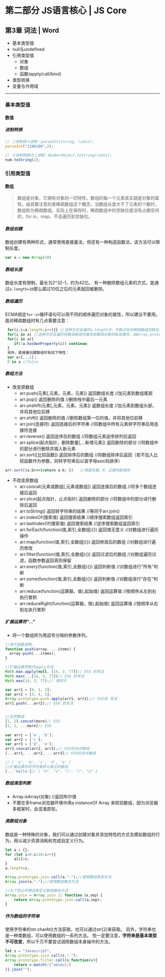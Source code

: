 # 第二部分 JS语言核心  |  JS Core

## 第3章 词法   |   Word

- 基本类型值
- null与undefined
- 引用类型值
  - 对象
  - 数组
  - 函数(apply/call/bind)
- 类型转换
- 变量与作用域

---

### 基本类型值

#### 数值

##### 进制转换

```js
// 二进制转十进制：parseInt(string, radix);
parseInt("1100100",2);

// 十进制转换为二进制：NumberObject.toString(radix);
num.toString(2);
```



### 引用类型值

#### 数组

>数组是对象，它拥有对象的一切特性，数组的每一个元素其实就是对象的属性。由其要注意的是稀疏数组这个概念，当数组长度大于了元素的个数时，数组称为稀疏数组，实际上在保存时，稀疏数组中的空缺位是没有占据空间的，for in、map、不会遍历到空缺位。

##### 数组创建
数组创建有两种形式，通常使用直接量法，但还有一种构造函数法，该方法可以限制长度。
```javascript
var a = new Array(10)
```

##### 数组长度
数组长度有限制，最长为2^32-1，约为42亿。
有一种删除数组元素的方式，是通过`a.length=10`那么超过10位之后的元素就回被删除。

##### 数组遍历
ECMA规定`for-in`循环语句可以用不同的顺序遍历对象的属性，所以建议不要用。
面对稀疏数组时有几点需要注意：

```javascript
 for(i;i<a.length;i++){} //这种方式会遍历a.length次，不跳过任何稀疏数组空缺位。
 for(i in a) //这种方式会遍历到数组继承的属性和数组对象的私有属性，如Array.prototype中的方法和a的方法，实在要用：
 for(i in a){
    if(!a.hasOwnProperty(i)) continue;
 }
 另外，直接量创建数组时有如下特性：
 var a=[,,,1]；
 0 in a //false
```

##### 数组方法
 - 改变原数组
	 - arr.push(元素[,元素，元素，元素]) 返回数组长度 //加元素到数组尾部
	 - arr.pop() 返回删除的值 //删除栈中最后一元素
	 - arr.unshift(元素[,元素，元素，元素]) 返数组长度 //加元素到数组头部，并将其他位后移
	 - arr.shift() 返回删除的值 //删除数组第一位的值，并将其他位前移
	 - arr.join(连接符) 返回连接后的字符串 //将数组中所有元素转字符串后用连接符连接
	 - arr.reverse() 返回逆序后的数组 //将数组元素逆序排列后返回
	 - arr.splice(起点指针，删除数量[,...新增元素]) 返回删除的部分 //将数组中的部分进行删除并插入新元素
	 - arr.sort([比较函数]) 返回排序后的数组 //将数组排序后返回（若不加入比较函数作为参数，则转字符串后以首字母asic码排序）

```javascript
arr.sort((a,b)=>{return a-b; })   //根据负数、0、正数判断顺序
```

 - 不改变原数组
	 - arr.concat(元素或数组[,元素或数组]) 返回连接后的数组 //将多个数组连接后返回
	 - arr.slice(起点指针，止点指针) 返回删除的部分 //将数组中的部分进行删除后返回
	 - arr.toString() 返回转字符串的结果 //等同于arr.join()
	- arr.indexOf(搜索值) 返回搜索结果 //顺序搜索数组返回索引
	- arr.lastIndexOf(搜索值) 返回搜索结果 //逆序搜索数组返回索引
	 - arr.forEach(function(值,索引,全数组){}) 返回值无意义 //对数组进行遍历操作
	 - arr.map(function(值,索引,全数组){}) 返回修改后的数组 //对数组进行遍历修改
	 - arr.filter(function(值,索引,全数组){}) 返回过滤后的数组 //对数组遍历过滤，函数参数返回真则保留
	 - arr.every(function(值,索引,全数组){}) 返回判断值 //对数组进行"所有"判断
	 - arr.some(function(值,索引,全数组){}) 返回判断值 //对数组进行"存在"判断
	 - arr.reduce(function(运算器，值),起始值) 返回运算值 //按顺序从左到右执行累积
	 - arr.reduceRight(function(运算器，值),起始值) 返回运算值 //按顺序从右到左执行累积

##### 扩展运算符“...”

 - 将一个数组转为用逗号分隔的参数序列。

```javascript
//用于函数调用。
function push(array, ...items) {
  array.push(...items);
}

//扩展运算符取代apply方法
Math.max.apply(null, [14, 3, 77])// ES5 的写法
Math.max(...[14, 3, 77])// ES6 的写法
Math.max(14, 3, 77);// 等同于

var arr1 = [0, 1, 2];
var arr2 = [3, 4, 5];
Array.prototype.push.apply(arr1, arr2);// ES5的 写法
arr1.push(...arr2);// ES6 的写法


//合并数组
[1, 2].concat(more)// ES5
[1, 2, ...more]// ES6
 
var arr1 = ['a', 'b'];
var arr2 = ['c'];
var arr3 = ['d', 'e'];
arr1.concat(arr2, arr3);// ES5的合并数组
[...arr1, ...arr2, ...arr3]// ES6的合并数组

// [ 'a', 'b', 'c', 'd', 'e' ]
//扩展运算符将字符串转为真正的数组
[...'hello']// [ "h", "e", "l", "l", "o" ]
```



##### 数组类型判断

 - Array.isArray(对象) //返回布尔值
 - 不要在多frame浏览器环境中用a instanceOf Array 来校验数组，因为浏览器多框架时，会混淆原型。

##### 类数组对象
数组是一种特殊的对象，我们可以通过创建对象并添加特性的方式去模拟数组的行为，用以减少资源消耗和完成自定义行为。
```javascript
let a = {};
for (let i=0;i<10;i++){
    a[i]=i;
}
a.length=i;

Array.prototype.join.call(a,"-");//使用数组原型方法
Array.join(a,"-");//使用数组静态方法

//为了防止环境没有定义数组静态方法：
Array.join = Array.join || function（a,sep）{
    return Array.prototype.join.call(a,sep);
}
```

##### 作为数组的字符串
使用字符串的str.charAt()方法获取，也可以通过str[2]来获取。
另外，字符串也是一种类数组，可以使用数组的一系列方法。
但一定要注意，**字符串是基本类型不可改变**，所以千万不要尝试调用数组本身操作的方法。

```javascript
let s = "Javascript";
Array.prototype.join.call(s,"-");
Array.prototype.filter.call(s,function(v){
    return v.match(/[^aeiou]/)
)}.join("");
```